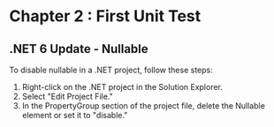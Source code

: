 # Chapter 2 : First Unit Test

## .NET 6 Update - Nullable
To disable nullable in a .NET project, follow these steps:
1. Right-click on the .NET project in the Solution Explorer.
2. Select "Edit Project File."
3. In the PropertyGroup section of the project file, delete the Nullable element or set it to "disable."